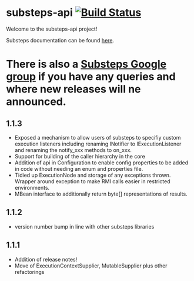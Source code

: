 substeps-api [![Build Status](https://travis-ci.org/G2G3Digital/substeps-api.svg)](https://travis-ci.org/G2G3Digital/substeps-api)
============

Welcome to the substeps-api project!

Substeps documentation can be found [here](http://substeps.technophobia.com/ "Substeps documentation").  

There is also a [Substeps Google group](http://groups.google.com/group/substeps?hl=en-GB "Substeps Google group") if you have any queries and where new releases will ne announced.
=============

1.1.3
-----
* Exposed a mechanism to allow users of substeps to specifiy custom execution listeners including renaming INotifier to IExecutionListener and renaming the notify_xxx methods to on_xxx.
* Support for building of the caller hierarchy in the core
* Addition of api in Configuration to enable config properties to be added in code without needing an enum and properties file.
* Tidied up ExecutionNode and storage of any exceptions thrown.  Wrapper around exception to make RMI calls easier in restricted environments.  
* MBean interface to additionally return byte[] representations of results.

1.1.2
-----
* version number bump in line with other substeps libraries

1.1.1
-----
* Addition of release notes!
* Move of ExecutionContextSupplier, MutableSupplier plus other refactorings
